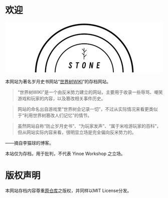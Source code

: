 # 欢迎

![HYLIFE](./关于/main.png)

本网站为著名岁月史书网站“[世界树WIKI](https://limaoqiu.com/i/9889636)”的存档网站。

> “世界树WIKI”是一个由反米势力建立的网站，主要用于收录一些辱骂、嘲笑游戏和玩家的内容，以及篡改相关事件历史。

> 网站的命名出自游戏里“世界树会记录一切”，不过从实际情况来看更类似于“利用世界树篡改人们记忆”的情节。

> 虽然网站自称“防止岁月史书”、“为玩家发声”、“属于米哈游玩家的百科”，但从网站实际内容来看，很明显立场是完全偏向反米势力的。

——摘自李猫球的博客。

本站仅为存档，用于批判，不代表 Yinoe Workshop 之立场。

# 版权声明

本网站存档内容尊重[原仓库](https://github.com/hoyolife/stone)之版权，并同样以MIT License分发。